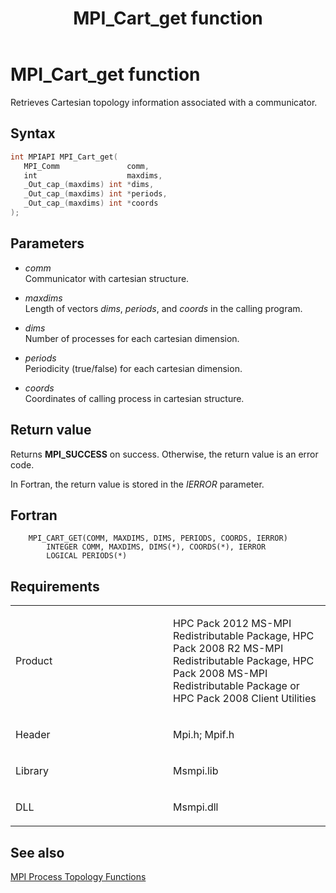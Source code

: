 ﻿---
title: MPI_Cart_get function
TOCTitle: MPI_Cart_get function
ms:assetid: 97aa75cb-7fee-4021-b8cb-63812b0c1ef7
ms:mtpsurl: https://msdn.microsoft.com/en-us/library/Dn473247(v=VS.85)
ms:contentKeyID: 59360793
ms.date: 03/28/2018
mtps_version: v=VS.85
f1_keywords:
- MPI_CART_GET
- mpif/MPI_Cart_get
- mpi/MPI_CART_GET
dev_langs:
- C++
- C
---

# MPI\_Cart\_get function

Retrieves Cartesian topology information associated with a communicator.

## Syntax

``` c++
int MPIAPI MPI_Cart_get(
   MPI_Comm               comm,
   int                    maxdims,
   _Out_cap_(maxdims) int *dims,
   _Out_cap_(maxdims) int *periods,
   _Out_cap_(maxdims) int *coords
);
```

## Parameters

  - *comm*  
    Communicator with cartesian structure.

  - *maxdims*  
    Length of vectors  *dims*, *periods*, and *coords* in the calling program.

  - *dims*  
    Number of processes for each cartesian dimension.

  - *periods*  
    Periodicity (true/false) for each cartesian dimension.

  - *coords*  
    Coordinates of calling process in cartesian structure.

## Return value

Returns **MPI\_SUCCESS** on success. Otherwise, the return value is an error code.

In Fortran, the return value is stored in the *IERROR* parameter.

## Fortran

``` FORTRAN
    MPI_CART_GET(COMM, MAXDIMS, DIMS, PERIODS, COORDS, IERROR)
        INTEGER COMM, MAXDIMS, DIMS(*), COORDS(*), IERROR
        LOGICAL PERIODS(*)
```

## Requirements

<table>
<colgroup>
<col style="width: 50%" />
<col style="width: 50%" />
</colgroup>
<tbody>
<tr class="odd">
<td><p>Product</p></td>
<td><p>HPC Pack 2012 MS-MPI Redistributable Package, HPC Pack 2008 R2 MS-MPI Redistributable Package, HPC Pack 2008 MS-MPI Redistributable Package or HPC Pack 2008 Client Utilities</p></td>
</tr>
<tr class="even">
<td><p>Header</p></td>
<td>Mpi.h;
Mpif.h</td>
</tr>
<tr class="odd">
<td><p>Library</p></td>
<td>Msmpi.lib</td>
</tr>
<tr class="even">
<td><p>DLL</p></td>
<td>Msmpi.dll</td>
</tr>
</tbody>
</table>


## See also

[MPI Process Topology Functions](mpi-process-topology-functions.md)

